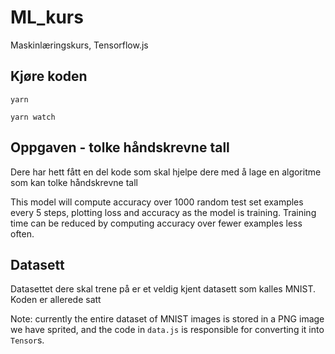 # ML_kurs
Maskinlæringskurs, Tensorflow.js

## Kjøre koden
`yarn`

`yarn watch`

## Oppgaven - tolke håndskrevne tall

Dere har hett fått en del kode som skal hjelpe dere med å lage en algoritme som kan tolke håndskrevne tall

This model will compute accuracy over 1000 random test set examples every 5
steps, plotting loss and accuracy as the model is training. Training time can
be reduced by computing accuracy over fewer examples less often.

## Datasett
Datasettet dere skal trene på er et veldig kjent datasett som kalles MNIST. Koden er allerede satt

Note: currently the entire dataset of MNIST images is stored in a PNG image we have
sprited, and the code in `data.js` is responsible for converting it into `Tensor`s.
